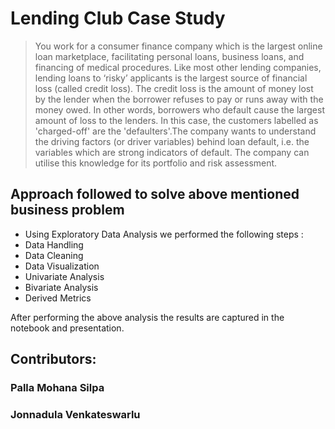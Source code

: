 # Lending Club Case Study

> You work for a consumer finance company which is the largest online loan marketplace, facilitating personal loans, business loans, and financing of medical procedures.
Like most other lending companies, lending loans to ‘risky’ applicants is the largest source of financial loss (called credit loss). The credit loss is the amount of money lost by the lender when the borrower refuses to pay or runs away with the money owed. In other words, borrowers who default cause the largest amount of loss to the lenders. In this case, the customers labelled as 'charged-off' are the 'defaulters'.The company wants to understand the driving factors (or driver variables) behind loan default, i.e. the variables which are strong indicators of default.  The company can utilise this knowledge for its portfolio and risk assessment.


## Approach followed to solve above mentioned business problem
- Using Exploratory Data Analysis we performed the following steps :
- Data Handling
- Data Cleaning
- Data Visualization 
-   Univariate Analysis
-   Bivariate Analysis
-   Derived Metrics


After performing the above analysis the results are captured in the notebook and presentation.

## Contributors:

### Palla Mohana Silpa

### Jonnadula Venkateswarlu
